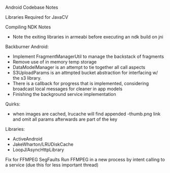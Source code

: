 Android Codebase Notes

Libraries Required for JavaCV

Compiling NDK Notes
- Note the exiting libraries in armeabi before executing an ndk build on jni

Backburner Android:
- Implement FragmentManagerUtil to manage the backstack of fragments
- Remove use of in memory temp storage
- DataModelManager is an attempt to tie together all call aspects
- S3UploadParams is an attmpted bucket abstraction for interfacing w/ the s3 library.
- There is a callback for progress that is implemented, considering broadcast local messages for cleaner in app models
- Finishing the background service implementation


Quirks:
- when images are cached, lrucache will find appended -thumb.png link and omit all params afterwards are part of the key

Libraries:
- ActiveAndroid
- JakeWharton/LRUDiskCache
- LoopJ/AsyncHttpLibrary

Fix for FFMPEG SegFaults
Run FFMPEG in a new process by intent calling to a service (due this for less important thread)